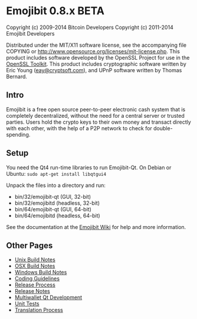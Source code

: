 Emojibit 0.8.x BETA
====================

Copyright (c) 2009-2014 Bitcoin Developers
Copyright (c) 2011-2014 Emojibit Developers

Distributed under the MIT/X11 software license, see the accompanying
file COPYING or http://www.opensource.org/licenses/mit-license.php.
This product includes software developed by the OpenSSL Project for use in the [OpenSSL Toolkit](http://www.openssl.org/). This product includes
cryptographic software written by Eric Young ([eay@cryptsoft.com](mailto:eay@cryptsoft.com)), and UPnP software written by Thomas Bernard.


Intro
---------------------
Emojibit is a free open source peer-to-peer electronic cash system that is
completely decentralized, without the need for a central server or trusted
parties.  Users hold the crypto keys to their own money and transact directly
with each other, with the help of a P2P network to check for double-spending.


Setup
---------------------
You need the Qt4 run-time libraries to run Emojibit-Qt. On Debian or Ubuntu:
	`sudo apt-get install libqtgui4`

Unpack the files into a directory and run:

- bin/32/emojibit-qt (GUI, 32-bit)
- bin/32/emojibitd (headless, 32-bit)
- bin/64/emojibit-qt (GUI, 64-bit)
- bin/64/emojibitd (headless, 64-bit)

See the documentation at the [Emojibit Wiki](http://emojibit.info)
for help and more information.


Other Pages
---------------------
- [Unix Build Notes](build-unix.md)
- [OSX Build Notes](build-osx.md)
- [Windows Build Notes](build-msw.md)
- [Coding Guidelines](coding.md)
- [Release Process](release-process.md)
- [Release Notes](release-notes.md)
- [Multiwallet Qt Development](multiwallet-qt.md)
- [Unit Tests](unit-tests.md)
- [Translation Process](translation_process.md)
